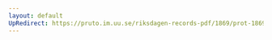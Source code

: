```yaml
---
layout: default
UpRedirect: https://pruto.im.uu.se/riksdagen-records-pdf/1869/prot-1869--fk--407/prot-1869--fk--407_007.pdf
---
```

